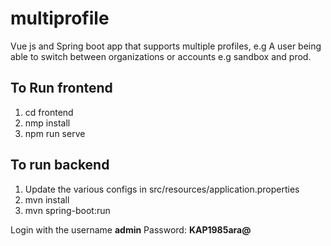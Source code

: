 # multiprofile

Vue js and Spring boot app that supports multiple profiles, e.g A user being able to switch between organizations or accounts e.g sandbox and prod.

## To Run frontend
1. cd frontend
2. nmp install
3. npm run serve

## To run backend
1. Update the various configs in src/resources/application.properties
2. mvn install
3. mvn spring-boot:run


Login with the username **admin** Password: **KAP1985ara@**
